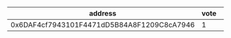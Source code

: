 address|vote|timestamp|signature
---|---|---|---
0x6DAF4cf7943101F4471dD5B84A8F1209C8cA7946|1|1610455585|0x1c90bd2fa145e35c3afab2e7c4d1a621716103cdb051868da353c70499d7efa02cd29ab4350505942976d5fb88b0027338e209cbed0eebd2d3d8009e64b1e6591b